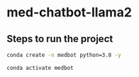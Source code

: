 # med-chatbot-llama2

## Steps to run the project
```bash
conda create -n medbot python=3.8 -y
```

```bash
conda activate medbot
```